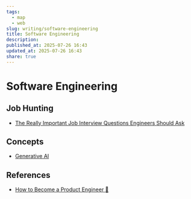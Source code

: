 ```yaml
---
tags:
  - map
  - web
slug: writing/software-engineering
title: Software Engineering
description:
published_at: 2025-07-26 16:43
updated_at: 2025-07-26 16:43
share: true
---
```


# Software Engineering

## Job Hunting

- [The Really Important Job Interview Questions Engineers Should Ask](The%20Really%20Important%20Job%20Interview%20Questions%20Engineers%20Should%20Ask.md)

## Concepts

- [Generative AI](Generative%20AI.md)

## References

- [How to Become a Product Engineer 🎨](How%20to%20Become%20a%20Product%20Engineer%20%F0%9F%8E%A8.md)
